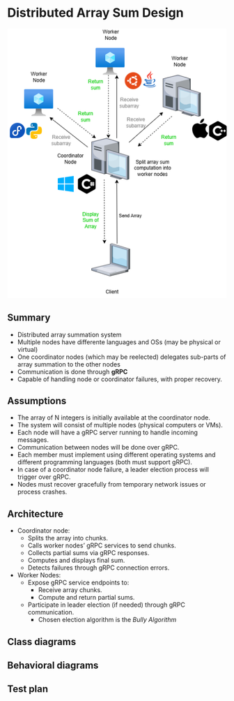 # Distributed Array Sum Design

![Overall system look](System_Architecture.drawio.png)

## Summary

- Distributed array summation system
- Multiple nodes have differente languages and OSs (may be physical or virtual)
- One coordinator nodes (which may be reelected) delegates sub-parts of array summation to the other nodes
- Communication is done through **gRPC**
- Capable of handling node or coordinator failures, with proper recovery.

## Assumptions

- The array of N integers is initially available at the coordinator node.
- The system will consist of multiple nodes (physical computers or VMs).
- Each node will have a gRPC server running to handle incoming messages.
- Communication between nodes will be done over gRPC.
- Each member must implement using different operating systems and different programming languages (both must support gRPC).
- In case of a coordinator node failure, a leader election process will trigger over gRPC.
- Nodes must recover gracefully from temporary network issues or process crashes.

## Architecture

- Coordinator node:
  - Splits the array into chunks.
  - Calls worker nodes’ gRPC services to send chunks.
  - Collects partial sums via gRPC responses.
  - Computes and displays final sum.
  - Detects failures through gRPC connection errors.
- Worker Nodes:
  - Expose gRPC service endpoints to:
    - Receive array chunks.
    - Compute and return partial sums.
  - Participate in leader election (if needed) through gRPC communication.
    - Chosen election algorithm is the *Bully Algorithm*

## Class diagrams

## Behavioral diagrams

## Test plan
